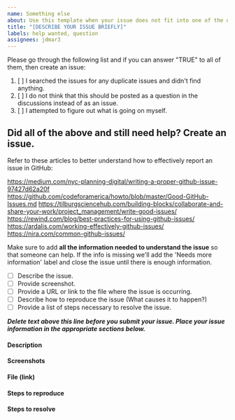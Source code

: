 ```yaml
---
name: Something else
about: Use this template when your issue does not fit into one of the other templates available to you. 
title: "[DESCRIBE YOUR ISSUE BRIEFLY]"
labels: help wanted, question
assignees: jdmar3
---
```


Please go through the following list and if you can answer "TRUE" to all of them, then create an issue:

1. [ ] I searched the issues for any duplicate issues and didn't find anything.
2. [ ] I do not think that this should be posted as a question in the discussions instead of as an issue.
3. [ ] I attempted to figure out what is going on myself.

Did all of the above and still need help? Create an issue.
------------------------------------------------------------------

Refer to these articles to better understand how to effectively report an issue in GitHub:

https://medium.com/nyc-planning-digital/writing-a-proper-github-issue-97427d62a20f
https://github.com/codeforamerica/howto/blob/master/Good-GitHub-Issues.md
https://tilburgsciencehub.com/building-blocks/collaborate-and-share-your-work/project_management/write-good-issues/
https://rewind.com/blog/best-practices-for-using-github-issues/
https://ardalis.com/working-effectively-github-issues/
https://nira.com/common-github-issues/

Make sure to add **all the information needed to understand the issue** so that someone can help. 
If the info is missing we'll add the 'Needs more information' label and close the issue until there is enough information.

- [ ] Describe the issue.
- [ ] Provide screenshot.
- [ ] Provide a URL or link to the file where the issue is occurring.
- [ ] Describe how to reproduce the issue (What causes it to happen?)
- [ ] Provide a list of steps necessary to resolve the issue.

***Delete text above this line before you submit your issue. Place your issue information in the appropriate sections below.***

#### Description


#### Screenshots



#### File (link)



#### Steps to reproduce



#### Steps to resolve
